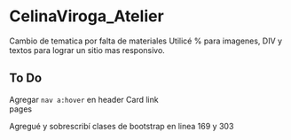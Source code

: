 # CelinaViroga_Atelier

Cambio de tematica por falta de materiales
Utilicé % para imagenes, DIV y textos para lograr un sitio mas responsivo.

## To Do

Agregar <code>nav a:hover</code> en header
Card link <code> <a> </code> pages

Agregué y sobrescribí clases de bootstrap en linea 169 y 303


